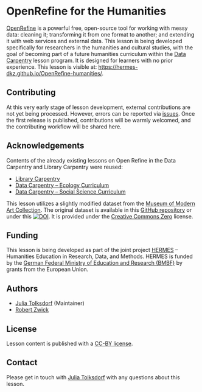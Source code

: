 # OpenRefine for the Humanities
[OpenRefine](https://openrefine.org/) is a powerful free, open-source tool for working with messy data: cleaning it; transforming it from one format to another; and extending it with web services and external data. This lesson is being developed specifically for researchers in the humanities and cultural studies, with the goal of becoming part of a future humanities curriculum within the [Data Carpentry](https://datacarpentry.org/) lesson program. It is designed for learners with no prior experience. This lesson is visible at: https://hermes-dkz.github.io/OpenRefine-humanities/.


## Contributing
At this very early stage of lesson development, external contributions are not yet being processed. However, errors can be reported via [issues](https://github.com/HERMES-DKZ/OpenRefine-humanities/issues). Once the first release is published, contributions will be warmly welcomed, and the contributing workflow will be shared here.


## Acknowledgements
Contents of the already existing lessons on Open Refine in the Data Carpentry and Library Carpentry were reused:
* [Library Carpentry](https://librarycarpentry.github.io/lc-open-refine/)
* [Data Carpentry – Ecology Curriculum](https://datacarpentry.github.io/OpenRefine-ecology-lesson/)
* [Data Carpentry – Social Science Curriculum](https://datacarpentry.github.io/openrefine-socialsci/)


This lesson utilizes a slightly modified dataset from the [Museum of Modern Art Collection](https://www.moma.org/collection/). The original dataset is available in this [GitHub repository](https://github.com/MuseumofModernArt/collection) or under this [![DOI](https://zenodo.org/badge/doi/10.5281/zenodo.17182342.svg)](http://dx.doi.org/10.5281/zenodo.17182342). It is provided under the [Creative Commons Zero](https://creativecommons.org/publicdomain/zero/1.0/) license.


## Funding
This lesson is being developed as part of the joint project [HERMES](https://hermes-hub.de/) – Humanities Education in Research, Data, and Methods. HERMES is funded by the [German Federal Ministry of Education and Research (BMBF)](https://www.bmbf.de/bmbf/en/home/home_node.html) by grants from the European Union.


## Authors
- [Julia Tolksdorf](https://github.com/jutol) (Maintainer)
- [Robert Zwick](https://github.com/robertzwick)



## License
Lesson content is published with a [CC-BY license](LICENSE.md).


## Contact
Please get in touch with [Julia Tolksdorf](https://github.com/jutol) with any questions about this lesson.
